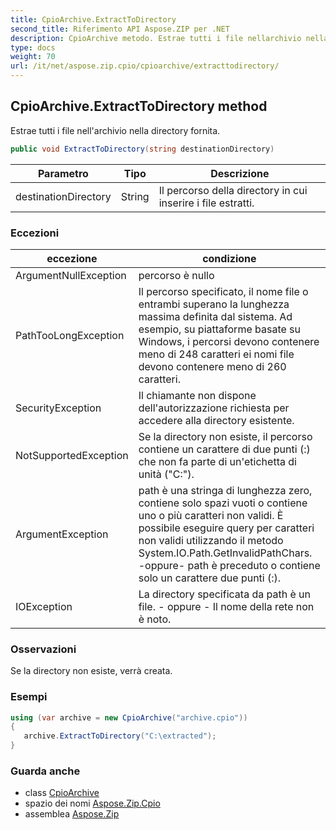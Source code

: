 ```yaml
---
title: CpioArchive.ExtractToDirectory
second_title: Riferimento API Aspose.ZIP per .NET
description: CpioArchive metodo. Estrae tutti i file nellarchivio nella directory fornita.
type: docs
weight: 70
url: /it/net/aspose.zip.cpio/cpioarchive/extracttodirectory/
---
```

## CpioArchive.ExtractToDirectory method

Estrae tutti i file nell'archivio nella directory fornita.

```csharp
public void ExtractToDirectory(string destinationDirectory)
```

| Parametro | Tipo | Descrizione |
| --- | --- | --- |
| destinationDirectory | String | Il percorso della directory in cui inserire i file estratti. |

### Eccezioni

| eccezione | condizione |
| --- | --- |
| ArgumentNullException | percorso è nullo |
| PathTooLongException | Il percorso specificato, il nome file o entrambi superano la lunghezza massima definita dal sistema. Ad esempio, su piattaforme basate su Windows, i percorsi devono contenere meno di 248 caratteri ei nomi file devono contenere meno di 260 caratteri. |
| SecurityException | Il chiamante non dispone dell'autorizzazione richiesta per accedere alla directory esistente. |
| NotSupportedException | Se la directory non esiste, il percorso contiene un carattere di due punti (:) che non fa parte di un'etichetta di unità ("C:\"). |
| ArgumentException | path è una stringa di lunghezza zero, contiene solo spazi vuoti o contiene uno o più caratteri non validi. È possibile eseguire query per caratteri non validi utilizzando il metodo System.IO.Path.GetInvalidPathChars. -oppure- path è preceduto o contiene solo un carattere due punti (:). |
| IOException | La directory specificata da path è un file. - oppure - Il nome della rete non è noto. |

### Osservazioni

Se la directory non esiste, verrà creata.

### Esempi

```csharp
using (var archive = new CpioArchive("archive.cpio")) 
{ 
   archive.ExtractToDirectory("C:\extracted");
}
```

### Guarda anche

* class [CpioArchive](../)
* spazio dei nomi [Aspose.Zip.Cpio](../../cpioarchive/)
* assemblea [Aspose.Zip](../../../)


